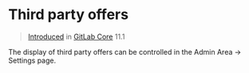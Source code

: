 # Third party offers

> [Introduced](https://gitlab.com/gitlab-org/gitlab-ce/merge_requests/20379)
> in [GitLab Core](https://about.gitlab.com/pricing/) 11.1

The display of third party offers can be controlled in the Admin Area -> Settings page.
